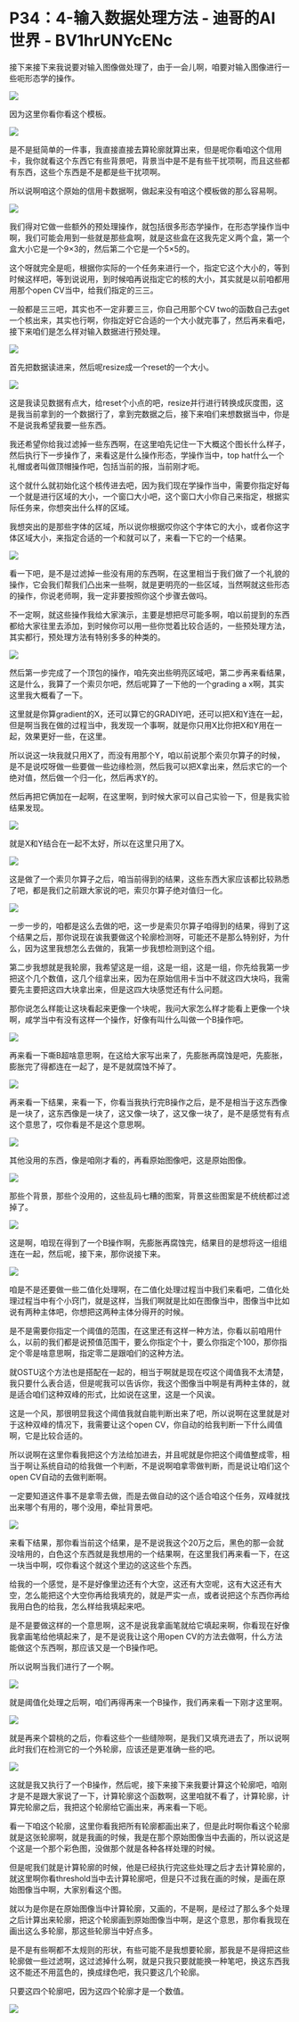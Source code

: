 # P34：4-输入数据处理方法 - 迪哥的AI世界 - BV1hrUNYcENc

接下来接下来我说要对输入图像做处理了，由于一会儿啊，咱要对输入图像进行一些呃形态学的操作。

![](img/b27be91e6c417d6dbab1ce90f6768e92_1.png)

因为这里你看你看这个模板。

![](img/b27be91e6c417d6dbab1ce90f6768e92_3.png)

是不是挺简单的一件事，我直接直接去算轮廓就算出来，但是呢你看咱这个信用卡，我你就看这个东西它有些背景吧，背景当中是不是有些干扰项啊，而且这些都有东西，这些个东西是不是都是些干扰项啊。

所以说啊咱这个原始的信用卡数据啊，做起来没有咱这个模板做的那么容易啊。

![](img/b27be91e6c417d6dbab1ce90f6768e92_5.png)

我们得对它做一些额外的预处理操作，就包括很多形态学操作，在形态学操作当中啊，我们可能会用到一些就是那些盒啊，就是这些盒在这我先定义两个盒，第一个盒大小它是一个9×3的，然后第二个它是一个5×5的。

这个呀就完全是呃，根据你实际的一个任务来进行一个，指定它这个大小的，等到时候这样吧，等到说说用，到时候咱再说指定它的核的大小，其实就是以前咱都用用那个open CV当中，给我们指定的三三。

一般都是三三吧，其实也不一定非要三三，你自己用那个CV two的函数自己去get一个核出来，其实也行啊，你指定好它合适的一个大小就完事了，然后再来看吧，接下来咱们是怎么样对输入数据进行预处理。



![](img/b27be91e6c417d6dbab1ce90f6768e92_7.png)

首先把数据读进来，然后呢resize成一个reset的一个大小。

![](img/b27be91e6c417d6dbab1ce90f6768e92_9.png)

这是我读见数据有点大，给reset个小点的吧，resize并行进行转换成灰度图，这是我当前拿到的一个数据行了，拿到完数据之后，接下来咱们来想数据当中，你是不是说我希望我要一些东西。

我还希望你给我过滤掉一些东西啊，在这里咱先记住一下大概这个图长什么样子，然后执行下一步操作了，来看这是什么操作形态，学操作当中，top hat什么一个礼帽或者叫做顶帽操作吧，包括当前的报，当前刚才呃。

这个就什么就初始化这个核传进去吧，因为我们现在学操作当中，需要你指定好每一个就是进行区域的大小，一个窗口大小吧，这个窗口大小你自己来指定，根据实际任务来，你想突出什么样的区域。

我想突出的是那些字体的区域，所以说你根据哎你这个字体它的大小，或者你这字体区域大小，来指定合适的一个和就可以了，来看一下它的一个结果。



![](img/b27be91e6c417d6dbab1ce90f6768e92_11.png)

看一下吧，是不是过滤掉一些没有用的东西啊，在这里相当于我们做了一个礼貌的操作，它会我们帮我们凸出来一些啊，就是更明亮的一些区域，当然啊就这些形态的操作，你说老师啊，我一定非要按照你这个步骤去做吗。

不一定啊，就这些操作我给大家演示，主要是想把尽可能多啊，咱以前提到的东西都给大家往里去添加，到时候你可以用一些你觉着比较合适的，一些预处理方法，其实都行，预处理方法有特别多多的种类的。



![](img/b27be91e6c417d6dbab1ce90f6768e92_13.png)

然后第一步完成了一个顶包的操作，咱先突出些明亮区域吧，第二步再来看结果，这是什么，我算了一个索贝尔吧，然后呢算了一下他的一个grading a x啊，其实这里我大概看了一下。

这里就是你算gradient的X，还可以算它的GRADIY吧，还可以把X和Y连在一起，但是啊当我在做的过程当中，我发现一个事啊，就是你只用X比你把X和Y用在一起，效果更好一些，在这里。

所以说这一块我就只用X了，而没有用那个Y，咱以前说那个索贝尔算子的时候，是不是说哎呀做一些要做一些边缘检测，然后我可以把X拿出来，然后求它的一个绝对值，然后做一个归一化，然后再求Y的。

然后再把它俩加在一起啊，在这里啊，到时候大家可以自己实验一下，但是我实验结果发现。

![](img/b27be91e6c417d6dbab1ce90f6768e92_15.png)

就是X和Y结合在一起不太好，所以在这里只用了X。

![](img/b27be91e6c417d6dbab1ce90f6768e92_17.png)

这是做了一个索贝尔算子之后，咱当前得到的结果，这些东西大家应该都比较熟悉了吧，都是我们之前跟大家说的吧，索贝尔算子绝对值归一化。



![](img/b27be91e6c417d6dbab1ce90f6768e92_19.png)

一步一步的，咱都是这么去做的吧，这一步是索贝尔算子咱得到的结果，得到了这个结果之后，那你说现在诶我要做这个轮廓检测呀，可能还不是那么特别好，为什么，因为这里我想怎么去做的，我第一步我想检测到这个组。

第二步我想就是我轮廓，我希望这是一组，这是一组，这是一组，你先给我第一步把这个几个数值，这几个组拿出来，因为在原始信用卡当中不就这四大块吗，我需要先主要把这四大块拿出来，但是这四大块感觉还有什么问题。

那你说怎么样能让这块看起来更像一个块呢，我问大家怎么样才能看上更像一个块啊，咸学当中有没有这样一个操作，好像有叫什么叫做一个B操作吧。



![](img/b27be91e6c417d6dbab1ce90f6768e92_21.png)

再来看一下嘶B超啥意思啊，在这给大家写出来了，先膨胀再腐蚀是吧，先膨胀，膨胀完了得都连在一起了，是不是就腐蚀不掉了。



![](img/b27be91e6c417d6dbab1ce90f6768e92_23.png)

再来看一下结果，来看一下，你看当我执行完B操作之后，是不是相当于这东西像是一块了，这东西像是一块了，这又像一块了，这又像一块了，是不是感觉有有点这个意思了，哎你看是不是这个意思啊。



![](img/b27be91e6c417d6dbab1ce90f6768e92_25.png)

其他没用的东西，像是咱刚才看的，再看原始图像吧，这是原始图像。

![](img/b27be91e6c417d6dbab1ce90f6768e92_27.png)

那些个背景，那些个没用的，这些乱码七糟的图案，背景这些图案是不统统都过滤掉了。

![](img/b27be91e6c417d6dbab1ce90f6768e92_29.png)

这是啊，咱现在得到了一个B操作啊，先膨胀再腐蚀完，结果目的是想将这一组组连在一起，然后呢，接下来，那你说接下来。



![](img/b27be91e6c417d6dbab1ce90f6768e92_31.png)

咱是不是还要做一些二值化处理啊，在二值化处理过程当中我们来看吧，二值化处理过程当中有个小窍门，就是这样，当我们啊就是比如在图像当中，图像当中比如说有两种主体吧，你想把这两种主体分得开的时候。

是不是需要你指定一个阈值的范围，在这里还有这样一种方法，你看以前咱用什么，以前的我们都是说预值范围干，要么你指定个十，要么你指定个100，那你指定个零是啥意思啊，指定零二是跟咱们的这种方法。

就OSTU这个方法也是搭配在一起的，相当于啊就是现在哎这个阈值我不太清楚，我只要什么表合适，但是呢我可以告诉你，我这个图像当中啊是有两种主体的，就是适合咱们这种双峰的形式，比如说在这里，这是一个风诶。

这是一个风，那很明显我这个阈值我就自能判断出来了吧，所以说啊在这里就是对于这种双峰的情况下，我需要让这个open CV，你自动的给我判断一下什么阈值啊，它是比较合适的。

所以说啊在这里你看我把这个方法给加进去，并且呢就是你把这个阈值整成零，相当于啊让系统自动的给我做一个判断，不是说啊咱拿零做判断，而是说让咱们这个open CV自动的去做判断啊。

一定要知道这件事不是拿零去做，而是去做自动的这个适合咱这个任务，双峰就找出来哪个有用的，哪个没用，牵扯背景吧。



![](img/b27be91e6c417d6dbab1ce90f6768e92_33.png)

来看下结果，那你看当前这个结果，是不是说我这个20万之后，黑色的那一会就没啥用的，白色这个东西就是我想用的一个结果啊，在这里我们再来看一下，在这一块当中啊，哎你看这个就这个里边的这这些个东西。

给我的一个感觉，是不是好像里边还有个大空，这还有大空呢，这有大这还有大空，怎么能把这个大空你再给我填充的，就是严实一点，或者说把这个东西你再给我用白色的给我，怎么样给我填起来吧。

是不是要做这样的一个意思啊，这不是说我拿画笔就给它填起来啊，你看现在好像我拿画笔给他填起来了，是不是说我让这个用open CV的方法去做啊，什么方法能做这个东西啊，那应该又是一个B操作吧。

所以说啊当我们进行了一个啊。

![](img/b27be91e6c417d6dbab1ce90f6768e92_35.png)

就是阈值化处理之后啊，咱们再得再来一个B操作，我们再来看一下刚才这里啊。

![](img/b27be91e6c417d6dbab1ce90f6768e92_37.png)

就是再来个碧桃的之后，你看这些个一些缝隙啊，是我们又填充进去了，所以说啊此时我们在检测它的一个外轮廓，应该还是更准确一些的吧。



![](img/b27be91e6c417d6dbab1ce90f6768e92_39.png)

这就是我又执行了一个B操作，然后呢，接下来接下来我要计算这个轮廓吧，咱刚才是不是跟大家说了一下，计算轮廓这个函数啊，这里咱就不看了，计算轮廓，计算完轮廓之后，我把这个轮廓给它画出来，再来看一下呃。

看一下咱这个轮廓，这里你看我把所有轮廓都画出来了，但是此时啊你看这个轮廓就是这张轮廓啊，就是我画的时候，我是在那个原始图像当中去画的，所以说这是个这是一个那个彩色图，没做那个就是各种各样处理的时候。

但是呢我们就是计算轮廓的时候，他是已经执行完这些处理之后才去计算轮廓的，就这里啊你看threshold当中去计算轮廓吧，但是只不过我在画的时候，是画在原始图像当中啊，大家别看这个图。

就以为是你是在原始图像当中计算轮廓，又画的，不是啊，是经过了那么多个处理之后计算出来轮廓，把这个轮廓画到原始图像当中啊，是这个意思，那你看我现在画出这么多轮廓，那这些轮廓当中好点多。

是不是有些啊都不太规则的形状，有些可能不是我想要轮廓，那我是不是得把这些轮廓做一些过滤啊，这过滤掉什么啊，就是只我只要就能换一种笔吧，换这东西我这不能还不用蓝色的，换成绿色吧，我只要这几个轮廓。

只要这四个轮廓吧，因为这四个轮廓才是一个数值。

![](img/b27be91e6c417d6dbab1ce90f6768e92_41.png)